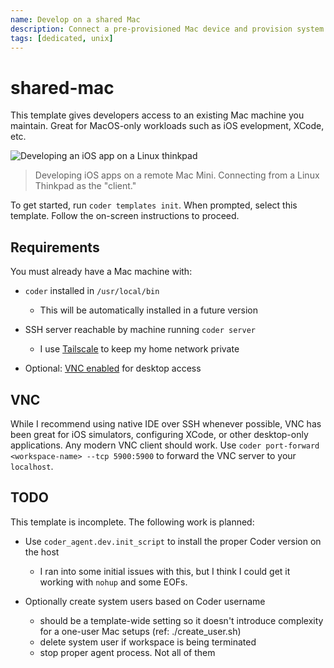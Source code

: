 ```yaml
---
name: Develop on a shared Mac
description: Connect a pre-provisioned Mac device and provision system users as workspaces
tags: [dedicated, unix]
---
```


# shared-mac

This template gives developers access to an existing Mac machine you maintain. Great for 
MacOS-only workloads such as iOS evelopment, XCode, etc.

![Developing an iOS app on a Linux thinkpad](https://raw.githubusercontent.com/bpmct/coder-templates/main/screenshots/shared-mac-01.png)

> Developing iOS apps on a remote Mac Mini. Connecting from a Linux Thinkpad as the "client."

To get started, run `coder templates init`. When prompted, select this template. Follow the on-screen instructions to proceed.

## Requirements

You must already have a Mac machine with:

- `coder` installed in `/usr/local/bin`

    - This will be automatically installed in a future version

- SSH server reachable by machine running `coder server`

    - I use [Tailscale](https://tailscale.com) to keep my home network private

- Optional: [VNC enabled](https://support.apple.com/guide/remote-desktop/set-up-a-computer-running-vnc-software-apdbed09830/mac#:~:text=On%20the%20client%20computer%2C%20choose,VNC%20password%2C%20then%20click%20OK.) for desktop access

## VNC

While I recommend using native IDE over SSH whenever possible, VNC has been great
for iOS simulators, configuring XCode, or other desktop-only applications. Any modern VNC client should work. Use `coder port-forward <workspace-name> --tcp 5900:5900` to forward the VNC server to your `localhost`. 

## TODO

This template is incomplete. The following work is planned:

- Use `coder_agent.dev.init_script` to install the proper Coder 
    version on the host

    - I ran into some initial issues with this, but I think I
    could get it working with `nohup` and some EOFs.

- Optionally create system users based on Coder username

    - should be a template-wide setting so it doesn't
    introduce complexity for a one-user Mac setups
    (ref: ./create_user.sh)
    - delete system user if workspace is being terminated
    - stop proper agent process. Not all of them
